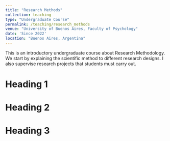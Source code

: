```yaml
---
title: "Research Methods"
collection: teaching
type: "Undergraduate Course"
permalink: /teaching/research_methods
venue: "University of Buenos Aires, Faculty of Psychology"
date: 'Since 2022'
location: "Buenos Aires, Argentina"
---
```


This is an introductory undergraduate course about Research Methodology. We start by explaining the scientific method to different research designs. I also supervise research projects that students must carry out.

Heading 1
======

Heading 2
======

Heading 3
======
